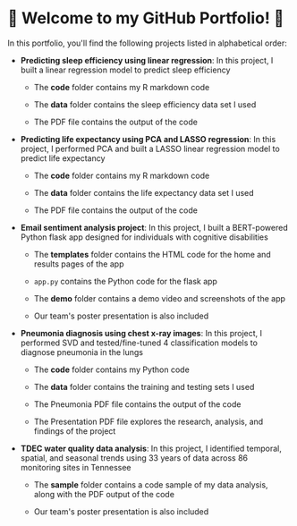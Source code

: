 # 🎉 Welcome to my GitHub Portfolio! 🎉

In this portfolio, you'll find the following projects listed in alphabetical order:

- **Predicting sleep efficiency using linear regression**: In this project, I built a linear regression model to predict sleep efficiency

  - The **code** folder contains my R markdown code
  
  - The **data** folder contains the sleep efficiency data set I used

  - The PDF file contains the output of the code
  
- **Predicting life expectancy using PCA and LASSO regression**: In this project, I performed PCA and built a LASSO linear regression model to predict life expectancy

  - The **code** folder contains my R markdown code
  
  - The **data** folder contains the life expectancy data set I used

  - The PDF file contains the output of the code
 
- **Email sentiment analysis project**: In this project, I built a BERT-powered Python flask app designed for individuals with cognitive disabilities

  - The **templates** folder contains the HTML code for the home and results pages of the app

  - `app.py` contains the Python code for the flask app

  - The **demo** folder contains a demo video and screenshots of the app

  - Our team's poster presentation is also included
  
- **Pneumonia diagnosis using chest x-ray images**: In this project, I performed SVD and tested/fine-tuned 4 classification models to diagnose pneumonia in the lungs

  - The **code** folder contains my Python code
  
  - The **data** folder contains the training and testing sets I used

  - The Pneumonia PDF file contains the output of the code

  - The Presentation PDF file explores the research, analysis, and findings of the project

- **TDEC water quality data analysis**: In this project, I identified temporal, spatial, and seasonal trends using 33 years of data across 86 monitoring sites in Tennessee

  - The **sample** folder contains a code sample of my data analysis, along with the PDF output of the code
  
  - Our team's poster presentation is also included